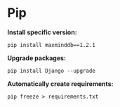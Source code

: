 # Pip

**Install specific version:**
```
pip install maxminddb==1.2.1
```

**Upgrade packages:**
```
pip install Django --upgrade
```

**Automatically create requirements:**
```
pip freeze > requirements.txt
```
